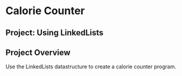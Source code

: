 # Calorie Counter
## Project: Using LinkedLists

## Project Overview
Use the LinkedLists datastructure to create a calorie counter program.